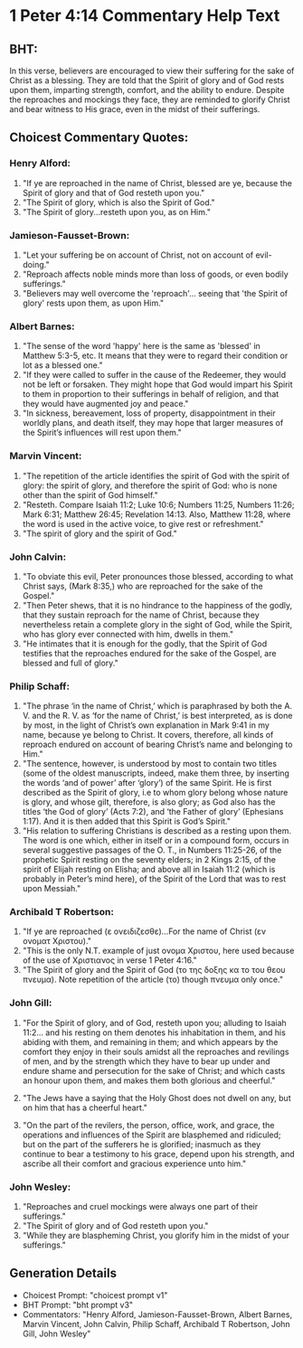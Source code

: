 # 1 Peter 4:14 Commentary Help Text

## BHT:
In this verse, believers are encouraged to view their suffering for the sake of Christ as a blessing. They are told that the Spirit of glory and of God rests upon them, imparting strength, comfort, and the ability to endure. Despite the reproaches and mockings they face, they are reminded to glorify Christ and bear witness to His grace, even in the midst of their sufferings.

## Choicest Commentary Quotes:
### Henry Alford:
1. "If ye are reproached in the name of Christ, blessed are ye, because the Spirit of glory and that of God resteth upon you." 
2. "The Spirit of glory, which is also the Spirit of God."
3. "The Spirit of glory...resteth upon you, as on Him."

### Jamieson-Fausset-Brown:
1. "Let your suffering be on account of Christ, not on account of evil-doing."
2. "Reproach affects noble minds more than loss of goods, or even bodily sufferings."
3. "Believers may well overcome the 'reproach'... seeing that 'the Spirit of glory' rests upon them, as upon Him."

### Albert Barnes:
1. "The sense of the word 'happy' here is the same as 'blessed' in Matthew 5:3-5, etc. It means that they were to regard their condition or lot as a blessed one."
2. "If they were called to suffer in the cause of the Redeemer, they would not be left or forsaken. They might hope that God would impart his Spirit to them in proportion to their sufferings in behalf of religion, and that they would have augmented joy and peace."
3. "In sickness, bereavement, loss of property, disappointment in their worldly plans, and death itself, they may hope that larger measures of the Spirit’s influences will rest upon them."

### Marvin Vincent:
1. "The repetition of the article identifies the spirit of God with the spirit of glory: the spirit of glory, and therefore the spirit of God: who is none other than the spirit of God himself."
2. "Resteth. Compare Isaiah 11:2; Luke 10:6; Numbers 11:25, Numbers 11:26; Mark 6:31; Matthew 26:45; Revelation 14:13. Also, Matthew 11:28, where the word is used in the active voice, to give rest or refreshment."
3. "The spirit of glory and the spirit of God."

### John Calvin:
1. "To obviate this evil, Peter pronounces those blessed, according to what Christ says, (Mark 8:35,) who are reproached for the sake of the Gospel."
2. "Then Peter shews, that it is no hindrance to the happiness of the godly, that they sustain reproach for the name of Christ, because they nevertheless retain a complete glory in the sight of God, while the Spirit, who has glory ever connected with him, dwells in them."
3. "He intimates that it is enough for the godly, that the Spirit of God testifies that the reproaches endured for the sake of the Gospel, are blessed and full of glory."

### Philip Schaff:
1. "The phrase ‘in the name of Christ,’ which is paraphrased by both the A. V. and the R. V. as ‘for the name of Christ,’ is best interpreted, as is done by most, in the light of Christ’s own explanation in Mark 9:41 in my name, because ye belong to Christ. It covers, therefore, all kinds of reproach endured on account of bearing Christ’s name and belonging to Him."
2. "The sentence, however, is understood by most to contain two titles (some of the oldest manuscripts, indeed, make them three, by inserting the words ‘and of power’ after ‘glory’) of the same Spirit. He is first described as the Spirit of glory, i.e to whom glory belong whose nature is glory, and whose gilt, therefore, is also glory; as God also has the titles ‘the God of glory’ (Acts 7:2), and ‘the Father of glory’ (Ephesians 1:17). And it is then added that this Spirit is God’s Spirit."
3. "His relation to suffering Christians is described as a resting upon them. The word is one which, either in itself or in a compound form, occurs in several suggestive passages of the O. T., in Numbers 11:25-26, of the prophetic Spirit resting on the seventy elders; in 2 Kings 2:15, of the spirit of Elijah resting on Elisha; and above all in Isaiah 11:2 (which is probably in Peter’s mind here), of the Spirit of the Lord that was to rest upon Messiah."

### Archibald T Robertson:
1. "If ye are reproached (ε ονειδιζεσθε)...For the name of Christ (εν ονοματ Χριστου)." 
2. "This is the only N.T. example of just ονομα Χριστου, here used because of the use of Χριστιανος in verse 1 Peter 4:16."
3. "The Spirit of glory and the Spirit of God (το της δοξης κα το του θεου πνευμα). Note repetition of the article (το) though πνευμα only once."

### John Gill:
1. "For the Spirit of glory, and of God, resteth upon you; alluding to Isaiah 11:2... and his resting on them denotes his inhabitation in them, and his abiding with them, and remaining in them; and which appears by the comfort they enjoy in their souls amidst all the reproaches and revilings of men, and by the strength which they have to bear up under and endure shame and persecution for the sake of Christ; and which casts an honour upon them, and makes them both glorious and cheerful."

2. "The Jews have a saying that the Holy Ghost does not dwell on any, but on him that has a cheerful heart."

3. "On the part of the revilers, the person, office, work, and grace, the operations and influences of the Spirit are blasphemed and ridiculed; but on the part of the sufferers he is glorified; inasmuch as they continue to bear a testimony to his grace, depend upon his strength, and ascribe all their comfort and gracious experience unto him."

### John Wesley:
1. "Reproaches and cruel mockings were always one part of their sufferings."
2. "The Spirit of glory and of God resteth upon you."
3. "While they are blaspheming Christ, you glorify him in the midst of your sufferings."


## Generation Details
- Choicest Prompt: "choicest prompt v1"
- BHT Prompt: "bht prompt v3"
- Commentators: "Henry Alford, Jamieson-Fausset-Brown, Albert Barnes, Marvin Vincent, John Calvin, Philip Schaff, Archibald T Robertson, John Gill, John Wesley"
